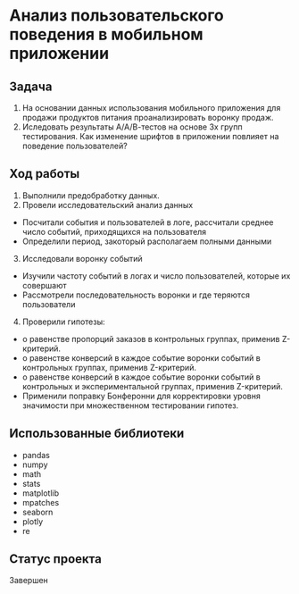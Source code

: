 # Анализ пользовательского поведения в мобильном приложении

## Задача

1. На основании данных использования мобильного приложения для продажи продуктов питания проанализировать воронку продаж. 
2. Иследовать результаты А/А/В-тестов на основе 3х групп тестирования. Как изменение шрифтов в приложении повлияет на поведение пользователей?

## Ход работы

1. Выполнили предобработку данных.
2. Провели исследовательский анализ данных
  * Посчитали события и пользователей в логе, рассчитали среднее число событий, приходящихся на пользователя
  * Определили период, закоторый располагаем полными данными
3. Исследовали воронку событий
  * Изучили частоту событий в логах и число пользователей, которые их совершают
  * Рассмотрели последовательность воронки и где теряются пользователи
4. Проверили гипотезы:
  * о равенстве пропорций заказов в контрольных группах, применив Z-критерий.
  * о равенстве конверсий в каждое событие воронки событий в контрольных группах, применив Z-критерий.
  * о равенстве конверсий в каждое событие воронки событий в контрольных и экспериментальной группах, применив Z-критерий.
* Применили поправку Бонферонни для корректировки уровня значимости при множественном тестировании гипотез.


## Использованные библиотеки

- pandas 
- numpy
- math
- stats
- matplotlib
- mpatches
- seaborn
- plotly
- re

## Статус проекта
Завершен
